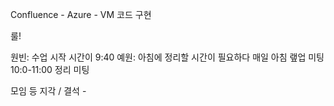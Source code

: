 Confluence - 
Azure - VM 코드 구현

룰! 

원빈: 수업 시작 시간이 9:40
예원: 아침에 정리할 시간이 필요하다
매일 아침 랲업 미팅 10:0-11:00 
정리 미팅 

모임 등 지각 / 결석 - 